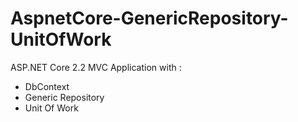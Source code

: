 # AspnetCore-GenericRepository-UnitOfWork
ASP.NET Core 2.2 MVC Application with :

- DbContext
- Generic Repository
- Unit Of Work